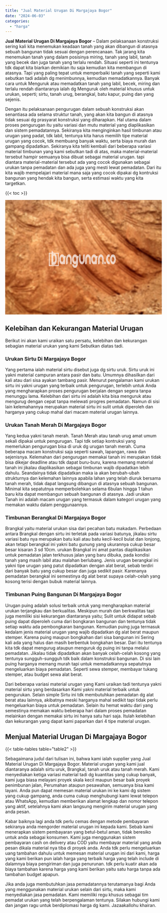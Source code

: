 ```yaml
---
title: "Jual Material Urugan Di Margajaya Bogor"
date: "2024-06-03"
categories: 
  - "harga"
---
```


**Jual Material Urugan Di Margajaya Bogor** – Dalam pelaksanaan konstruksi sering kali kita menemukan keadaan tanah yang akan dibangun di atasnya sebuah bangunan tidak sesuai dengan perencanaan. Tak jarang kita menemukan tanah yang dalam posisinya miring, tanah yang labil, tanah yang becek dan juga tanah yang terlalu rendah. Situasi seperti ini tentunya tdk dapat kita biarkan demikian itu saja kemudian kita membangun di atasnya. Tapi yang paling tepat untuk memperbaiki tanah yang seperti kami sebutkan tadi adalah dg menimbunnya, kemudian memadatkannya. Banyak cara untuk Menguruk atau memadatkan tanah yang labil, becek, miring dan terlalu rendah diantaranya ialah dg Menguruk oleh material khusus untuk urukan, seperti; sirtu, tanah urug, berangkal, batu kapur, puing dan yang sejenis.

Dengan itu pelaksanaan pengurugan dalam sebuah konstruksi akan senantiasa ada selama struktur tanah, yang akan kita bangun di atasnya tidak sesuai dg prasyarat konstruksi yang diharapkan. Hal utama dalam proses pengurugan itu yaitu variasi dan mutu material yang diaplikasikan dan sistem pemadatannya. Sekiranya kita menginginkan hasil timbunan atau urugan yang padat, tdk labil, tentunya kita harus memilih tipe material urugan yang cocok, tdk membuang banyak waktu, serta biaya murah dan gampang dipadatkan. Sekiranya kita teliti kembali dari beberapa variasi material timbunan yang kami sebutkan tadi di atas, maka material-material tersebut hampir semuanya bisa dibuat sebagai material urugan. tapi diantara material-material tersebut ada yang cocok digunakan sebagai urukan tanpa pemadatan dan ada juga yang mesti lewat pemadatan. Dari itu kita wajib mempelajari material mana saja yang cocok dipakai dg kontruksi bangunan yang hendak kita bangun, serta estimasi waktu yang kita targetkan.

{{< toc >}}

![Jual Material Urugan Di Margajaya Bogor](/images/jual-urugan-30.png)

## Kelebihan dan Kekurangan Material Urugan

Berikut ini akan kami uraikan satu persatu, kelebihan dan kekurangan sebagian material urukan yang kami Sebutkan diatas tadi.

### Urukan Sirtu Di Margajaya Bogor

Yang pertama ialah material sirtu disebut juga dg sirtu uruk. Sirtu uruk ini yakni material campuran antara pasir dan batu. Umumnya dihasilkan dari kali atau dari sisa ayakan tambang pasir. Menurut pengalaman kami urukan sirtu ini yakni urugan yang terbaik untuk pengurugan, terlebih untuk Anda yang mengharapkan proses pengurugan berjalan dengan segera tanpa menunggu lama. Kelebihan dari sirtu ini adalah kita bisa menguruk atau mengurug dengan cepat tanpa melewati progres pemadatan. Namun di sisi lain kelemahannya merupakan material sirtu ini sulit untuk diperoleh dan harganya yang cukup mahal dari macam material urugan lainnya.

### Urukan Tanah Merah Di Margajaya Bogor

Yang kedua yakni tanah merah. Tanah Merah atau tanah urug amat umum sekali dipakai untuk pengurugan. Tapi tdk setiap kontruksi yang memerlukan pengurugan bisa di uruk dg urugan tanah merah. Cuma beberapa macam konstruksi saja seperti sawah, lapangan, rawa dan sejenisnya. Kelemahan dari pengurugan memakai tanah ini merupakan tidak bisa dikejar deadline atau tdk dapat buru-buru, karena memang material tanah ini jikalau diaplikasikan sebagai timbunan wajib dipadatkan lebih dahulu. Seandainya tidak dipadatkan maka ia akan berubah-ubah strukturnya dan kelemahan lainnya apabila lahan yang telah diuruk bersama tanah merah, tidak dapat langsung dibangun di atasnya sebuah bangunan. Minimal kita sepatutnya memperbolehkan selama 6bulan hingga 1 tahun baru kita dapat membangun sebuah bangunan di atasnya. Jadi urukan Tanah ini adalah macam urugan yang termasuk dalam kategori urugan yang memakan waktu dalam penggunaannya.

### Timbunan Berangkal Di Margajaya Bogor

Brangkal yaitu material urukan sisa dari pecahan batu makadam. Perbedaan antara Brangkal dengan sirtu ini terletak pada variasi batunya, jikalau sirtu variasi batu nya merupakan batu kali atau batu kecil-kecil bulat dan lonjong, akan tetapi berangkal ini yakni batu gunung yang ukurannya cukup besar besar kisaran 3 sd 10cm. urukan Brangkal ini amat pantas diaplikasikan untuk pemadatan jalan terkhusus jalan yang baru dibuka, pada kondisi tanah yang masih labil atau malahan berlubang. Jenis urugan berangkal ini yakni tipe urugan yang patut dipadatkan dengan alat berat, sebab terdiri dari banyak batu yang cukup besar dan juga sedikit pasir. Karenanya pemadatan berangkal ini semestinya dg alat berat supaya celah-celah yang kosong terisi dengan bubuk material lainnya.

### Timbunan Puing Bangunan Di Margajaya Bogor

Urugan puing adalah solusi terbaik untuk yang mengharapkan material urukan terjangkau dan berkualitas. Meskipun murah dan berkwalitas tapi juga memiliki sisi kekurangan diantaranya yaitu; Sulit untuk didapat sebab puing dapat diperoleh cuma dari bongkaran bangunan dan tentunya tidak setiap waktu ada pembongkaran bangunan. Kemudian puing juga termasuk kedalam jenis material urugan yang wajib dipadatkan dg alat berat maupun stemper. Karena puing maupun bongkahan dari sisa bangunan ini Sering kali ada yang halus dan masih berbentuk bongkahan besar. Dari itu tentunya kita tdk dapat mengurug ataupun menguruk dg puing ini tanpa melalui pemadatan. Jikalau tidak dipadatkan akan banyak celah-celah kosong yang tentunya sungguh-sungguh tdk baik dalam konstruksi bangunan. Di sisi lain puing harganya memang murah tapi untuk memadatkannya sepatutnya mengeluarkan biaya pemadatan. Seperti sewa stemper, membayar tukang stemper, atau budget sewa alat berat.

Dari beberapa variasi material urugan yang Kami uraikan tadi tentunya yakni material sirtu yang berdasarkan Kami yakni material terbaik untuk pengurukan. Selain simple Sirtu ini tdk membutuhkan pemadatan dg alat berat atau lainnya, akibatnya meski harganya mahal sedikit tapi tidak perlu mengeluarkan biaya untuk pemadatan. Selain itu hemat waktu dari yang semestinya memakan waktu beberapa hari dalam proses pemadatan melainkan dengan memakai sirtu ini hanya satu hari saja. Itulah kelebihan dan kekurangan yang dapat kami paparkan dari 4 tipe material urugan.

## Menjual Material Urugan Di Margajaya Bogor

{{< table-tables table="table2" >}}

Sebagaimana judul dari tulisan ini, bahwa kami ialah supplier yang Jual Material Urugan Di Margajaya Bogor. Material urugan yang kami jual diantaranya adalah sirtu uruk, Brangkal, tanah uruk atau tanah merah. Kami menyediakan ketiga variasi material tadi dg kuantitas yang cukup banyak, kami juga biasa melayani proyek skala kecil maupun besar baik proyek penimbunan jalan, Perumahan ataupun pesawahan, semuanya bisa kami layani. Anda pun dapat memesan material urukan ini ke kami dg sistem yang cukup gampang, anda cuma cukup menghubungi kami lewat telepon atau WhatsApp, kemudian memberikan alamat lengkap dan nomor telepon yang aktif, setelahnya kami akan langsung mengirim material urugan yang anda pesan.

Kabar baiknya lagi anda tdk perlu cemas dengan metode pembayaran sekiranya anda mengorder material urugan ini kepada kami. Sebab kami menerapkan sistem pembayaran yang betul-betul aman, tidak beresiko untuk anda sebagai konsumen. Kami juga menggunakan sistem pembayaran cash on delivery atau COD yaitu membayar material yang anda pesan dikala material nya tiba di proyek anda. Anda tdk perlu mengeluarkan uang tambahan dahulu untuk memesan material urugan ini dari kami, harga yang kami berikan pun ialah harga yang terbaik harga yang telah include di dalamnya biaya pengiriman dan juga penurunan. tdk perlu kuatir akan ada biaya tambahan karena harga yang kami berikan yaitu satu harga tanpa ada tambahan budget apapun.

Jika anda juga membutuhkan jasa pemadatannya terutamanya bagi Anda yang menggunakan material urukan selain dari sirtu, maka kami menyediakan jasa pemadatan. Kami memiliki regu khusus sebagai tim pemadat urukan yang telah berpengalaman tentunya. Silakan hubungi kami dan jangan ragu untuk berdiplomasi harga dg kami. Jazaakallohu khairan.
